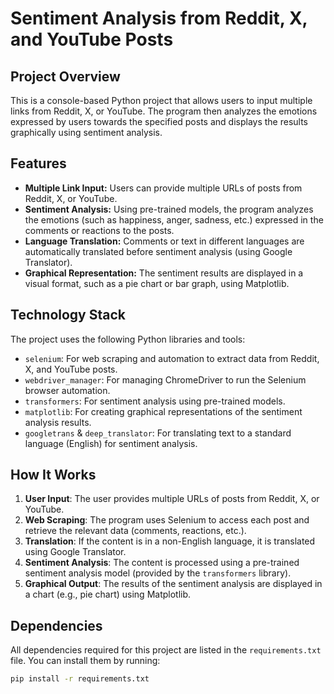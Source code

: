 # Sentiment Analysis from Reddit, X, and YouTube Posts

## Project Overview

This is a console-based Python project that allows users to input multiple links from Reddit, X, or YouTube. The program then analyzes the emotions expressed by users towards the specified posts and displays the results graphically using sentiment analysis.

## Features

- **Multiple Link Input:** Users can provide multiple URLs of posts from Reddit, X, or YouTube.
- **Sentiment Analysis:** Using pre-trained models, the program analyzes the emotions (such as happiness, anger, sadness, etc.) expressed in the comments or reactions to the posts.
- **Language Translation:** Comments or text in different languages are automatically translated before sentiment analysis (using Google Translator).
- **Graphical Representation:** The sentiment results are displayed in a visual format, such as a pie chart or bar graph, using Matplotlib.
  
## Technology Stack

The project uses the following Python libraries and tools:

- `selenium`: For web scraping and automation to extract data from Reddit, X, and YouTube posts.
- `webdriver_manager`: For managing ChromeDriver to run the Selenium browser automation.
- `transformers`: For sentiment analysis using pre-trained models.
- `matplotlib`: For creating graphical representations of the sentiment analysis results.
- `googletrans` & `deep_translator`: For translating text to a standard language (English) for sentiment analysis.

## How It Works

1. **User Input**: The user provides multiple URLs of posts from Reddit, X, or YouTube.
2. **Web Scraping**: The program uses Selenium to access each post and retrieve the relevant data (comments, reactions, etc.).
3. **Translation**: If the content is in a non-English language, it is translated using Google Translator.
4. **Sentiment Analysis**: The content is processed using a pre-trained sentiment analysis model (provided by the `transformers` library).
5. **Graphical Output**: The results of the sentiment analysis are displayed in a chart (e.g., pie chart) using Matplotlib.

## Dependencies

All dependencies required for this project are listed in the `requirements.txt` file. You can install them by running:

```bash
pip install -r requirements.txt
